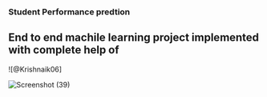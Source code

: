 ### Student Performance predtion 
## End to end machile learning project implemented with complete help of  
![@Krishnaik06] 

![Screenshot (39)](https://github.com/Govardhan211103/Student_performance_prediction/assets/112187319/28f9a7eb-027c-415a-a07a-3ce88b7d78e8)
